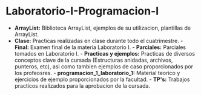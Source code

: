 # Laboratorio-I-Programacion-I
 - **ArrayList:** Biblioteca ArrayList, ejemplos de su utilizacion, plantillas de ArrayList.
 - **Clase:** Practicas realizadas en clase durante todo el cuatrimestre. - 
**Final:** Examen final de la materia Laboratorio I. - 
**Parciales:** Parciales tomados en Laboratorio I. - 
**Practicas y ejemplos:** Practicas de diversos conceptos clave de la cursada (Estructuras anidadas, archivos, punteros, etc), asi como tambien ejemplos de caso proporcionados por los profeosres. - 
**programacion_1_laboratorio_1:** Material teorico y ejercicios de ejemplo proporcionados por la facultad. - 
**TP's:** Trabajos practicos realizados para la aprobacion de la cursada.
